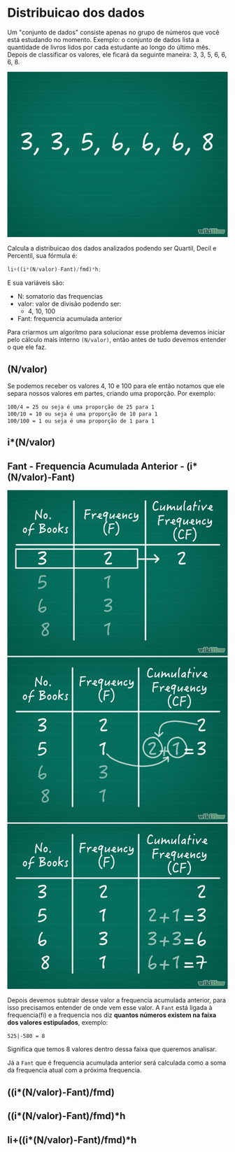 # Distribuicao dos dados

Um "conjunto de dados" consiste apenas no grupo de números que você está estudando no momento. Exemplo: o conjunto de dados lista a quantidade de livros lidos por cada estudante ao longo do último mês. Depois de classificar os valores, ele ficará da seguinte maneira: 3, 3, 5, 6, 6, 6, 8.

![](./material/imgs/frequencia-01.jpg)

Calcula a distribuicao dos dados analizados podendo ser Quartil, Decil e Percentil, sua fórmula é:

```js
li+((i*(N/valor)-Fant)/fmd)*h;
```

E sua variáveis são:

- N: somatorio das frequencias
- valor: valor de divisão podendo ser:
  - 4, 10, 100
- Fant: frequencia acumulada anterior

Para criarmos um algoritmo para solucionar esse problema devemos iniciar pelo cálculo mais interno `(N/valor)`, então antes de tudo devemos entender o que ele faz.

## (N/valor)

Se podemos receber os valores 4, 10 e 100 para ele então notamos que ele separa nossos valores em partes, criando uma proporção. Por exemplo:

```
100/4 = 25 ou seja é uma proporção de 25 para 1
100/10 = 10 ou seja é uma proporção de 10 para 1
100/100 = 1 ou seja é uma proporção de 1 para 1
```

## i*(N/valor)

## Fant - Frequencia Acumulada Anterior - (i*(N/valor)-Fant)

![](./material/imgs/frequencia-02.jpg)
![](./material/imgs/frequencia-03.jpg)
![](./material/imgs/frequencia-04.jpg)

Depois devemos subtrair desse valor a frequencia acumulada anterior, para isso precisamos entender de onde vem esse valor. A `Fant` está ligada à frequencia(fi) e a frequencia nos diz **quantos números existem na faixa dos valores estipulados**, exemplo:

```
525|-580 = 8
```

Significa que temos 8 valores dentro dessa faixa que queremos analisar.

Já a `Fant` que é frequencia acumulada anterior será calculada como a soma da frequencia atual com a próxima frequencia.

## ((i*(N/valor)-Fant)/fmd)

## ((i*(N/valor)-Fant)/fmd)*h

## li+((i*(N/valor)-Fant)/fmd)*h

